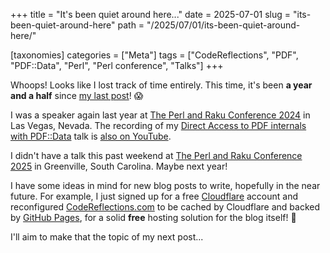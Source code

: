 +++
title = "It's been quiet around here..."
date = 2025-07-01
slug = "its-been-quiet-around-here"
path = "/2025/07/01/its-been-quiet-around-here/"

[taxonomies]
categories = ["Meta"]
tags = ["CodeReflections", "PDF", "PDF::Data", "Perl", "Perl conference",
"Talks"]
+++

Whoops!  Looks like I lost track of time entirely.  This time, it's been **a
year and a half** since [my last
post](/2023/12/24/bootstrapping-perl-without-a-compiler)! 😱

<!-- more -->

I was a speaker again last year at [The Perl and Raku Conference
2024](https://tprc.us/tprc-2024-las/) in Las Vegas, Nevada.  The recording of
my [Direct Access to PDF internals with
PDF::Data](https://tprc2024.sched.com/event/1dGsq/direct-access-to-pdf-internals-with-pdfdata)
talk is [also on YouTube](https://www.youtube.com/watch?v=fzEWyELP5hI).

I didn't have a talk this past weekend at [The Perl and Raku Conference
2025](https://tprc.us/tprc-2025-gsp/) in Greenville, South Carolina.  Maybe
next year!

I have some ideas in mind for new blog posts to write, hopefully in the near
future.  For example, I just signed up for a free
[Cloudflare](https://www.cloudflare.com/) account and reconfigured
[CodeReflections.com](https://codereflections.com/) to be cached by Cloudflare
and backed by [GitHub Pages](https://pages.github.com/), for a solid **free**
hosting solution for the blog itself! 🎉

I'll aim to make that the topic of my next post...
